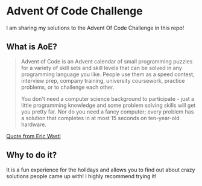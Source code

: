 # Advent Of Code Challenge

I am sharing my solutions to the Advent Of Code Challenge in this repo!

## What is AoE?

>Advent of Code is an Advent calendar of small programming puzzles for a variety of skill sets and skill levels that can be solved in any programming language you like. People use them as a speed contest, interview prep, company training, university coursework, practice problems, or to challenge each other.
>
>You don't need a computer science background to participate - just a little programming knowledge and some problem solving skills will get you pretty far. Nor do you need a fancy computer; every problem has a solution that completes in at most 15 seconds on ten-year-old hardware.

[Quote from Eric Wastl](https://adventofcode.com/2020/about)

## Why to do it?

It is a fun experience for the holidays and allows you to find out about crazy solutions people came up with! I highly recommend trying it!



